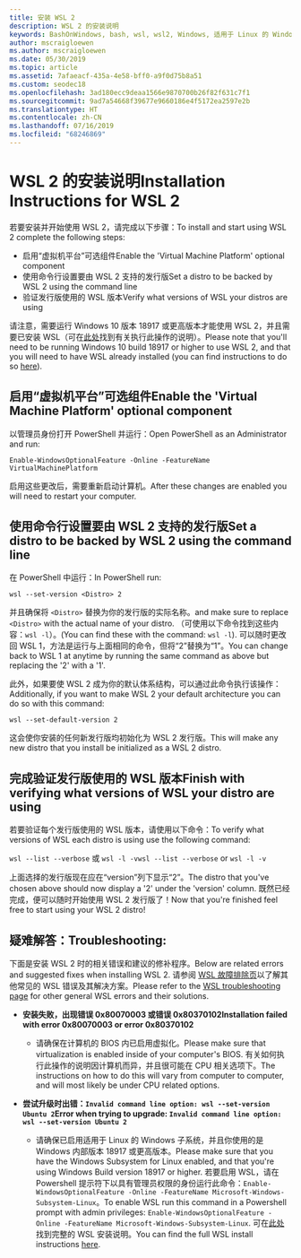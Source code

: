 ```yaml
---
title: 安装 WSL 2
description: WSL 2 的安装说明
keywords: BashOnWindows, bash, wsl, wsl2, Windows, 适用于 Linux 的 Windows 子系统, windowssubsystem, ubuntu, debian, suse, Windows 10, 安装
author: mscraigloewen
ms.author: mscraigloewen
ms.date: 05/30/2019
ms.topic: article
ms.assetid: 7afaeacf-435a-4e58-bff0-a9f0d75b8a51
ms.custom: seodec18
ms.openlocfilehash: 3ad180ecc9deaa1566e9870700b26f82f631c7f1
ms.sourcegitcommit: 9ad7a54668f39677e9660186e4f5172ea2597e2b
ms.translationtype: HT
ms.contentlocale: zh-CN
ms.lasthandoff: 07/16/2019
ms.locfileid: "68246869"
---
```

# <a name="installation-instructions-for-wsl-2"></a><span data-ttu-id="b7030-104">WSL 2 的安装说明</span><span class="sxs-lookup"><span data-stu-id="b7030-104">Installation Instructions for WSL 2</span></span>

<span data-ttu-id="b7030-105">若要安装并开始使用 WSL 2，请完成以下步骤：</span><span class="sxs-lookup"><span data-stu-id="b7030-105">To install and start using WSL 2 complete the following steps:</span></span>

- <span data-ttu-id="b7030-106">启用“虚拟机平台”可选组件</span><span class="sxs-lookup"><span data-stu-id="b7030-106">Enable the 'Virtual Machine Platform' optional component</span></span>
- <span data-ttu-id="b7030-107">使用命令行设置要由 WSL 2 支持的发行版</span><span class="sxs-lookup"><span data-stu-id="b7030-107">Set a distro to be backed by WSL 2 using the command line</span></span>
- <span data-ttu-id="b7030-108">验证发行版使用的 WSL 版本</span><span class="sxs-lookup"><span data-stu-id="b7030-108">Verify what versions of WSL your distros are using</span></span>

<span data-ttu-id="b7030-109">请注意，需要运行 Windows 10 版本 18917 或更高版本才能使用 WSL 2，并且需要已安装 WSL（可在[此处](./install-win10.md)找到有关执行此操作的说明）。</span><span class="sxs-lookup"><span data-stu-id="b7030-109">Please note that you'll need to be running Windows 10 build 18917 or higher to use WSL 2, and that you will need to have WSL already installed (you can find instructions to do so [here](./install-win10.md)).</span></span> 

## <a name="enable-the-virtual-machine-platform-optional-component"></a><span data-ttu-id="b7030-110">启用“虚拟机平台”可选组件</span><span class="sxs-lookup"><span data-stu-id="b7030-110">Enable the 'Virtual Machine Platform' optional component</span></span>

<span data-ttu-id="b7030-111">以管理员身份打开 PowerShell 并运行：</span><span class="sxs-lookup"><span data-stu-id="b7030-111">Open PowerShell as an Administrator and run:</span></span>

`Enable-WindowsOptionalFeature -Online -FeatureName VirtualMachinePlatform`

<span data-ttu-id="b7030-112">启用这些更改后，需要重新启动计算机。</span><span class="sxs-lookup"><span data-stu-id="b7030-112">After these changes are enabled you will need to restart your computer.</span></span>

## <a name="set-a-distro-to-be-backed-by-wsl-2-using-the-command-line"></a><span data-ttu-id="b7030-113">使用命令行设置要由 WSL 2 支持的发行版</span><span class="sxs-lookup"><span data-stu-id="b7030-113">Set a distro to be backed by WSL 2 using the command line</span></span>

<span data-ttu-id="b7030-114">在 PowerShell 中运行：</span><span class="sxs-lookup"><span data-stu-id="b7030-114">In PowerShell run:</span></span>

`wsl --set-version <Distro> 2`

<span data-ttu-id="b7030-115">并且确保将 `<Distro>` 替换为你的发行版的实际名称。</span><span class="sxs-lookup"><span data-stu-id="b7030-115">and make sure to replace `<Distro>` with the actual name of your distro.</span></span> <span data-ttu-id="b7030-116">（可使用以下命令找到这些内容：`wsl -l`）。</span><span class="sxs-lookup"><span data-stu-id="b7030-116">(You can find these with the command: `wsl -l`).</span></span> <span data-ttu-id="b7030-117">可以随时更改回 WSL 1，方法是运行与上面相同的命令，但将“2”替换为“1”。</span><span class="sxs-lookup"><span data-stu-id="b7030-117">You can change back to WSL 1 at anytime by running the same command as above but replacing the '2' with a '1'.</span></span>

<span data-ttu-id="b7030-118">此外，如果要使 WSL 2 成为你的默认体系结构，可以通过此命令执行该操作：</span><span class="sxs-lookup"><span data-stu-id="b7030-118">Additionally, if you want to make WSL 2 your default architecture you can do so with this command:</span></span>

`wsl --set-default-version 2`

<span data-ttu-id="b7030-119">这会使你安装的任何新发行版均初始化为 WSL 2 发行版。</span><span class="sxs-lookup"><span data-stu-id="b7030-119">This will make any new distro that you install be initialized as a WSL 2 distro.</span></span>

## <a name="finish-with-verifying-what-versions-of-wsl-your-distro-are-using"></a><span data-ttu-id="b7030-120">完成验证发行版使用的 WSL 版本</span><span class="sxs-lookup"><span data-stu-id="b7030-120">Finish with verifying what versions of WSL your distro are using</span></span>

<span data-ttu-id="b7030-121">若要验证每个发行版使用的 WSL 版本，请使用以下命令：</span><span class="sxs-lookup"><span data-stu-id="b7030-121">To verify what versions of WSL each distro is using use the following command:</span></span>

<span data-ttu-id="b7030-122">`wsl --list --verbose` 或 `wsl -l -v`</span><span class="sxs-lookup"><span data-stu-id="b7030-122">`wsl --list --verbose` or `wsl -l -v`</span></span>

<span data-ttu-id="b7030-123">上面选择的发行版现在应在“version”列下显示“2”。</span><span class="sxs-lookup"><span data-stu-id="b7030-123">The distro that you've chosen above should now display a '2' under the 'version' column.</span></span> <span data-ttu-id="b7030-124">既然已经完成，便可以随时开始使用 WSL 2 发行版了！</span><span class="sxs-lookup"><span data-stu-id="b7030-124">Now that you're finished feel free to start using your WSL 2 distro!</span></span> 

## <a name="troubleshooting"></a><span data-ttu-id="b7030-125">疑难解答：</span><span class="sxs-lookup"><span data-stu-id="b7030-125">Troubleshooting:</span></span> 

<span data-ttu-id="b7030-126">下面是安装 WSL 2 时的相关错误和建议的修补程序。</span><span class="sxs-lookup"><span data-stu-id="b7030-126">Below are related errors and suggested fixes when installing WSL 2.</span></span> <span data-ttu-id="b7030-127">请参阅 [WSL 故障排除页](troubleshooting.md)以了解其他常见的 WSL 错误及其解决方案。</span><span class="sxs-lookup"><span data-stu-id="b7030-127">Please refer to the [WSL troubleshooting page](troubleshooting.md) for other general WSL errors and their solutions.</span></span>

* <span data-ttu-id="b7030-128">**安装失败，出现错误 0x80070003 或错误 0x80370102**</span><span class="sxs-lookup"><span data-stu-id="b7030-128">**Installation failed with error 0x80070003 or error 0x80370102**</span></span>
    * <span data-ttu-id="b7030-129">请确保在计算机的 BIOS 内已启用虚拟化。</span><span class="sxs-lookup"><span data-stu-id="b7030-129">Please make sure that virtualization is enabled inside of your computer's BIOS.</span></span> <span data-ttu-id="b7030-130">有关如何执行此操作的说明因计算机而异，并且很可能在 CPU 相关选项下。</span><span class="sxs-lookup"><span data-stu-id="b7030-130">The instructions on how to do this will vary from computer to computer, and will most likely be under CPU related options.</span></span>
   
* <span data-ttu-id="b7030-131">**尝试升级时出错：`Invalid command line option: wsl --set-version Ubuntu 2`**</span><span class="sxs-lookup"><span data-stu-id="b7030-131">**Error when trying to upgrade: `Invalid command line option: wsl --set-version Ubuntu 2`**</span></span>
    * <span data-ttu-id="b7030-132">请确保已启用适用于 Linux 的 Windows 子系统，并且你使用的是 Windows 内部版本 18917 或更高版本。</span><span class="sxs-lookup"><span data-stu-id="b7030-132">Please make sure that you have the Windows Subsystem for Linux enabled, and that you're using Windows Build version 18917 or higher.</span></span> <span data-ttu-id="b7030-133">若要启用 WSL，请在 Powershell 提示符下以具有管理员权限的身份运行此命令：`Enable-WindowsOptionalFeature -Online -FeatureName Microsoft-Windows-Subsystem-Linux`。</span><span class="sxs-lookup"><span data-stu-id="b7030-133">To enable WSL run this command in a Powershell prompt with admin privileges: `Enable-WindowsOptionalFeature -Online -FeatureName Microsoft-Windows-Subsystem-Linux`.</span></span> <span data-ttu-id="b7030-134">可在[此处](./install-win10.md)找到完整的 WSL 安装说明。</span><span class="sxs-lookup"><span data-stu-id="b7030-134">You can find the full WSL install instructions [here](./install-win10.md).</span></span>